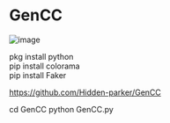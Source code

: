 # GenCC

![image](https://user-images.githubusercontent.com/68443246/138305420-f4228bbf-a753-4c06-9997-e0075919dd30.png)

pkg install python<br>
pip install colorama<br>
pip install Faker<br>

https://github.com/Hidden-parker/GenCC<br>

cd GenCC
python GenCC.py
